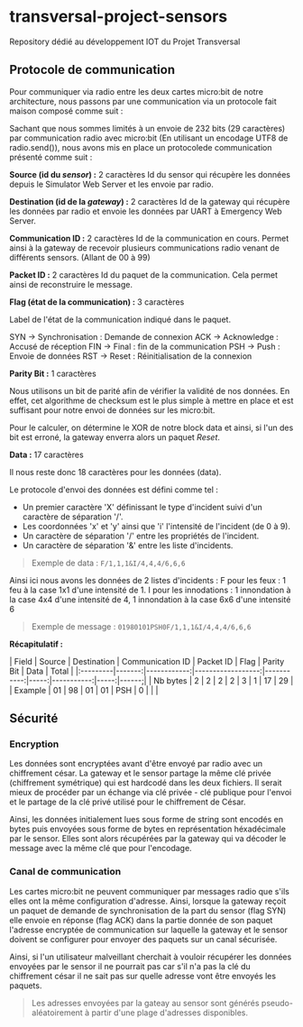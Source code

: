 # transversal-project-sensors
Repository dédié au développement IOT du Projet Transversal

## Protocole de communication 

Pour communiquer via radio entre les deux cartes micro:bit de notre architecture, nous passons par une communication via un protocole fait maison composé comme suit :

Sachant que nous sommes limités à un envoie de 232 bits (29 caractères) par communication radio avec micro:bit (En utilisant un encodage UTF8 de radio.send()), nous avons mis en place un protocolede communication présenté comme suit :

**Source (id du *sensor*) :** 2 caractères
Id du sensor qui récupère les données depuis le Simulator Web Server et les envoie par radio.

**Destination (id de la *gateway*) :** 2 caractères
Id de la gateway qui récupère les données par radio et envoie les données par UART à Emergency Web Server.

**Communication ID :** 2 caractères 
Id de la communication en cours. Permet ainsi à la gateway de recevoir plusieurs communications radio venant de différents sensors.
(Allant de 00 à 99)

**Packet ID :** 2 caractères
Id du paquet de la communication. Cela permet ainsi de reconstruire le message.

**Flag (état de la communication) :** 3 caractères

Label de l'état de la communication indiqué dans le paquet.

SYN -> Synchronisation : Demande de connexion
ACK -> Acknowledge : Accusé de réception
FIN -> Final : fin de la communication
PSH -> Push : Envoie de données
RST -> Reset : Réinitialisation de la connexion

**Parity Bit :** 1 caractères

Nous utilisons un bit de parité afin de vérifier la validité de nos données. En effet, cet algorithme de checksum est le plus simple à mettre en place et est suffisant pour notre envoi de données sur les micro:bit.

Pour le calculer, on détermine le XOR de notre block data et ainsi, si l'un des bit est erroné, la gateway enverra alors un paquet *Reset*.

**Data :** 17 caractères

Il nous reste donc 18 caractères pour les données (data).

Le protocole d'envoi des données est défini comme tel :
- Un premier caractère 'X' définissant le type d'incident suivi d'un caractère de séparation '/'.
- Les coordonnées 'x' et 'y' ainsi que 'i' l'intensité de l'incident (de 0 à 9).
- Un caractère de séparation '/' entre les propriétés de l'incident.
- Un caractère de séparation '&' entre les liste d'incidents.

> Exemple de data : `F/1,1,1&I/4,4,4/6,6,6`

Ainsi ici nous avons les données de 2 listes d'incidents :
F pour les feux : 1 feu à la case 1x1 d'une intensité de 1.
I pour les innodations : 1 innondation à la case 4x4 d'une intensité de 4, 1 innondation à la case 6x6 d'une intensité 6

> Exemple de message : `01980101PSH0F/1,1,1&I/4,4,4/6,6,6`

**Récapitulatif :**

| Field    | Source | Destination | Communication ID  | Packet ID  | Flag | Parity Bit | Data | Total |
|:---------|-------:|------------:|------------------:|-----------:|-----:|-----------:|-----:|------;|
| Nb bytes |      2 |           2 |                 2 |          2 |    3 |          1 |   17 |    29 |
| Example  |     01 |          98 |                01 |         01 |  PSH |          0 |      |       |

## Sécurité

### Encryption

Les données sont encryptées avant d'être envoyé par radio avec un chiffrement césar. La gateway et le sensor partage la même clé privée (chiffrement symétrique) qui est hardcodé dans les deux fichiers. Il serait mieux de procéder par un échange via clé privée - clé publique pour l'envoi et le partage de la clé privé utilisé pour le chiffrement de César.

Ainsi, les données initialement lues sous forme de string sont encodés en bytes puis envoyées sous forme de bytes en représentation héxadécimale par le sensor. Elles sont alors récupérées par la gateway qui va décoder le message avec la même clé que pour l'encodage.

### Canal de communication

Les cartes micro:bit ne peuvent communiquer par messages radio que s'ils elles ont la même configuration d'adresse. Ainsi, lorsque la gateway reçoit un paquet de demande de synchronisation de la part du sensor (flag SYN) elle envoie en réponse (flag ACK) dans la partie donnée de son paquet l'adresse encryptée de communication sur laquelle la gateway et le sensor doivent se configurer pour envoyer des paquets sur un canal sécurisée.

Ainsi, si l'un utilisateur malveillant cherchait à vouloir récupérer les données envoyées par le sensor il ne pourrait pas car s'il n'a pas la clé du chiffrement césar il ne sait pas sur quelle adresse vont être envoyés les paquets.

> Les adresses envoyées par la gateay au sensor sont générés pseudo-aléatoirement à partir d'une plage d'adresses disponibles. 